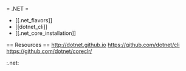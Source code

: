 = .NET =

* [[.net_flavors]]
* [[dotnet_cli]]
* [[.net_core_installation]]

== Resources ==
http://dotnet.github.io
https://github.com/dotnet/cli
https://github.com/dotnet/coreclr/


:.net:
